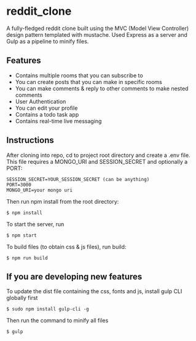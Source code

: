 # reddit_clone

A fully-fledged reddit clone built using the MVC (Model View Controller) design pattern templated with mustache. Used Express as a server and Gulp as a pipeline to minify files.

## Features
- Contains multiple rooms that you can subscribe to
- You can create posts that you can make in specific rooms
- You can make comments & reply to other comments to make nested comments
- User Authentication
- You can edit your profile
- Contains a todo task app
- Contains real-time live messaging

## Instructions
After cloning into repo, cd to project root directory and create a .env file. This file requires a MONGO_URI and SESSION_SECRET and optionally a PORT:

```
SESSION_SECRET=YOUR_SESSION_SECRET (can be anything)
PORT=3000
MONGO_URI=your mongo uri
```

Then run npm install from the root directory:

```
$ npm install
```

To start the server, run

```
$ npm start
```

To build files (to obtain css & js files), run build:

```
$ npm run build
```

## If you are developing new features

To update the dist file containing the css, fonts and js, install gulp CLI globally first

```
$ sudo npm install gulp-cli -g
```

Then run the command to minify all files
```
$ gulp
```
